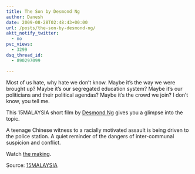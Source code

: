 ```yaml
---
title: The Son by Desmond Ng
author: Danesh
date: 2009-08-28T02:48:43+00:00
url: /posts/the-son-by-desmond-ng/
aktt_notify_twitter:
  - no
pvc_views:
  - 3299
dsq_thread_id:
  - 890297099

---
```

Most of us hate, why hate we don&#8217;t know. Maybe it&#8217;s the way we were brought up? Maybe it&#8217;s our segregated education system? Maybe it&#8217;s our politicians and their political agendas? Maybe it&#8217;s the crowd we join? I don&#8217;t know, you tell me.

This 15MALAYSIA short film by [Desmond Ng][1] gives you a glimpse into the topic.

A teenage Chinese witness to a racially motivated assault is being driven to the police station. A quiet reminder of the dangers of inter-communal suspicion and conflict.

Watch [the making][2].

Source: [15MALAYSIA][3]

 [1]: http://15malaysia.com/directors/desmond-ng/
 [2]: http://15malaysia.com/films/the-making-of-the-son/
 [3]: http://15malaysia.com/films/the-son/